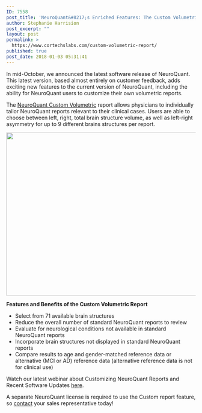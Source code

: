 ```yaml
---
ID: 7558
post_title: 'NeuroQuant&#8217;s Enriched Features: The Custom Volumetric Report'
author: Stephanie Harrision
post_excerpt: ""
layout: post
permalink: >
  https://www.cortechslabs.com/custom-volumetric-report/
published: true
post_date: 2018-01-03 05:31:41
---
```

In mid-October, we announced the latest software release of NeuroQuant. This latest version, based almost entirely on customer feedback, adds exciting new features to the current version of NeuroQuant, including the ability for NeuroQuant users to customize their own volumetric reports.

The <a href="https://www.cortechslabs.com/neuroquant/custom/">NeuroQuant Custom Volumetric</a> report allows physicians to individually tailor NeuroQuant reports relevant to their clinical cases. Users are able to choose between left, right, total brain structure volume, as well as left-right asymmetry for up to 9 different brains structures per report.

<strong><a href="https://www.cortechslabs.com/wp-content/uploads/2017/10/NeuroQuant-Custom-Report-01.jpg"><img class="wp-image-7456 aligncenter" src="https://www.cortechslabs.com/wp-content/uploads/2017/10/NeuroQuant-Custom-Report-01.jpg" alt="" width="694" height="433" /></a></strong>

<strong>Features and Benefits of the Custom Volumetric Report</strong>
<ul>
 	<li>Select from 71 available brain structures</li>
 	<li>Reduce the overall number of standard NeuroQuant reports to review</li>
 	<li>Evaluate for neurological conditions not available in standard NeuroQuant reports</li>
 	<li>Incorporate brain structures not displayed in standard NeuroQuant reports</li>
 	<li>Compare results to age and gender-matched reference data or alternative (MCI or AD) reference data (alternative reference data is not for clinical use)</li>
</ul>
Watch our latest webinar about Customizing NeuroQuant Reports and Recent Software Updates <a href="https://www.cortechslabs.com/webinars/customizing-neuroquant/">here</a>.

A separate NeuroQuant license is required to use the Custom report feature, so <a href="https://www.cortechslabs.com/contact/">contact</a> your sales representative today!